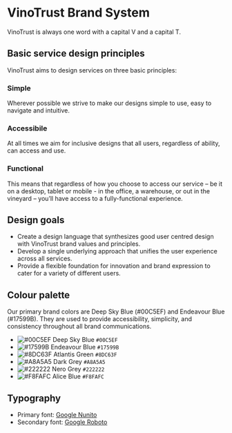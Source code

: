 # VinoTrust Brand System

VinoTrust is always one word with a capital V and a capital T.

## Basic service design principles
VinoTrust aims to design services on three basic principles:

### Simple
Wherever possible we strive to make our designs simple to use, easy to navigate and intuitive.
 
### Accessibile
At all times we aim for inclusive designs that all users, regardless of ability, can access and use.
 
### Functional
This means that regardless of how you choose to access our service – be it on a desktop, tablet or mobile - in the office, a warehouse, or out in the vineyard – you’ll have access to a fully-functional experience.

## Design goals
* Create a design language that synthesizes good user centred design with VinoTrust brand values and principles.
* Develop a single underlying approach that unifies the user experience across all services.
* Provide a flexible foundation for innovation and brand expression to cater for a variety of different users.

## Colour palette

Our primary brand colors are Deep Sky Blue (#00C5EF) and Endeavour Blue (#17599B). They are used to provide accessibility, simplicity, and consistency throughout all brand communications.

* ![#00C5EF](https://placehold.it/48x15/00C5EF/000000?text=+) Deep Sky Blue `#00C5EF`
* ![#17599B](https://placehold.it/48x15/17599B/000000?text=+) Endeavour Blue `#17599B`
* ![#8DC63F](https://placehold.it/48x15/8DC63F/000000?text=+) Atlantis Green `#8DC63F`
* ![#A8A5A5](https://placehold.it/48x15/A8A5A5/000000?text=+) Dark Grey `#A8A5A5`
* ![#222222](https://placehold.it/48x15/222222/000000?text=+) Nero Grey `#222222`
* ![#F8FAFC](https://placehold.it/48x15/F8FAFC/000000?text=+) Alice Blue `#F8FAFC`

## Typography

* Primary font: [Google Nunito](https://fonts.google.com/specimen/Nunito)
* Secondary font: [Google Roboto](https://fonts.google.com/specimen/Roboto)

